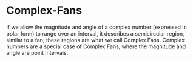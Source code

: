 # Complex-Fans
If we allow the magnitude and angle of a complex number (expressed in polar form) to range over an interval, it describes a semicircular region, similar to a fan; these regions are what we call Complex Fans. Complex numbers are a special case of Complex Fans, where the magnitude and angle are point intervals.
